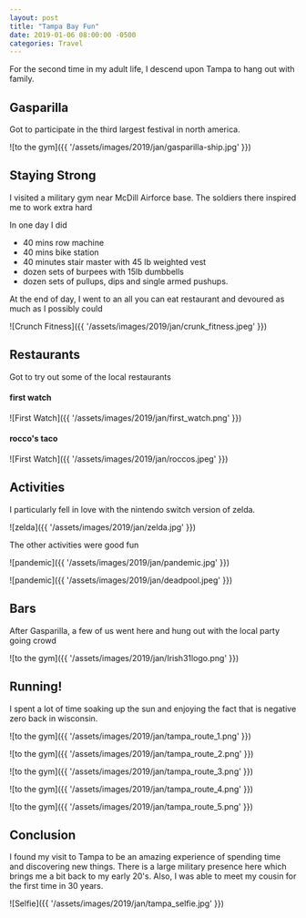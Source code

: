 ```yaml
---
layout: post
title: "Tampa Bay Fun"
date: 2019-01-06 08:00:00 -0500
categories: Travel
---
```


For the second time in my adult life, I descend upon Tampa to hang out with family.

## Gasparilla
Got to participate in the third largest festival in north america.

![to the gym]({{ '/assets/images/2019/jan/gasparilla-ship.jpg' }})

## Staying Strong
I visited a military gym near McDill Airforce base.
The soldiers there inspired me to work extra hard

In one day I did
- 40 mins row machine
- 40 mins bike station 
- 40 minutes stair master with 45 lb weighted vest
- dozen sets of burpees with 15lb dumbbells
- dozen sets of pullups, dips and single armed pushups. 

At the end of day, I went to an all you can eat restaurant and devoured as much as I possibly could

![Crunch Fitness]({{ '/assets/images/2019/jan/crunk_fitness.jpeg' }})

## Restaurants

Got to try out some of the local restaurants

#### first watch
![First Watch]({{ '/assets/images/2019/jan/first_watch.png' }})

#### rocco's taco
![First Watch]({{ '/assets/images/2019/jan/roccos.jpeg' }})


## Activities

I particularly fell in love with the nintendo switch version of zelda.

![zelda]({{ '/assets/images/2019/jan/zelda.jpg' }})

The other activities were good fun 

![pandemic]({{ '/assets/images/2019/jan/pandemic.jpg' }})

![pandemic]({{ '/assets/images/2019/jan/deadpool.jpeg' }})

## Bars 

After Gasparilla, a few of us went here and hung out with the local party going crowd

![to the gym]({{ '/assets/images/2019/jan/Irish31logo.png' }})

## Running!

I spent a lot of time soaking up the sun and enjoying the fact that is negative zero back in wisconsin.

![to the gym]({{ '/assets/images/2019/jan/tampa_route_1.png' }})

![to the gym]({{ '/assets/images/2019/jan/tampa_route_2.png' }})

![to the gym]({{ '/assets/images/2019/jan/tampa_route_3.png' }})

![to the gym]({{ '/assets/images/2019/jan/tampa_route_4.png' }})

![to the gym]({{ '/assets/images/2019/jan/tampa_route_5.png' }})

## Conclusion

I found my visit to Tampa to be an amazing experience of spending time and discovering new things.
There is a large military presence here which brings me a bit back to my early 20's.
Also, I was able to meet my cousin for the first time in 30 years. 

![Selfie]({{ '/assets/images/2019/jan/tampa_selfie.jpg' }})

